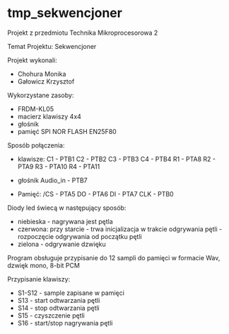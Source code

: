# tmp_sekwencjoner

Projekt z przedmiotu Technika Mikroprocesorowa 2

Temat Projektu:   Sekwencjoner
  
Projekt wykonali:
-  Chohura Monika
-  Gałowicz Krzysztof

Wykorzystane zasoby:
-  FRDM-KL05
-  macierz klawiszy 4x4
-  głośnik
-  pamięć SPI NOR FLASH EN25F80

Sposób połączenia:

-  klawisze:
    C1 - PTB1
    C2 - PTB2
    C3 - PTB3
    C4 - PTB4
    R1 - PTA8
    R2 - PTA9
    R3 - PTA10
    R4 - PTA11
    
-  głośnik 
    Audio_in - PTB7
    
-  Pamięć:
    /CS - PTA5
    DO - PTA6
    DI - PTA7
    CLK - PTB0
    
Diody led świecą w następujący sposób:

-  niebieska - nagrywana jest pętla
-  czerwona:
     przy starcie - trwa inicjalizacja
     w trakcie odgrywania pętli - rozpoczęcie odgrywania od początku pętli
-  zielona - odgrywanie dzwięku

Program obsługuje przypisanie do 12 sampli do pamięci w formacie Wav, dzwięk mono, 8-bit PCM

Przypisanie klawiszy:
  - S1-S12 - sample zapisane w pamięci
  - S13 - start odtwarzania pętli
  - S14 - stop odtwarzania pętli
  - S15 - czyszczenie pętli
  - S16 - start/stop nagrywania pętli


